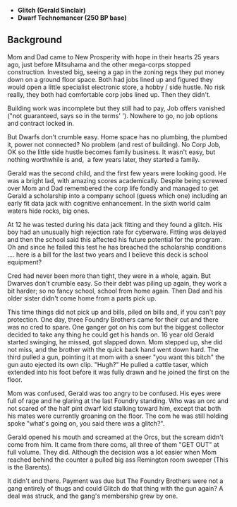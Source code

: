 * **Glitch (Gerald Sinclair)**
* **Dwarf Technomancer (250 BP base)**

## Background
Mom and Dad came to New Prosperity with hope in their hearts 25 years ago, just before Mitsuhama and the other mega-corps stopped construction. Invested big, seeing a gap in the zoning regs they put money down on a ground floor space. Both had jobs lined up and figured they would open a little specialist electronic store, a hobby / side hustle. No risk really, they both had comfortable corp jobs lined up. Then they didn't.

Building work was incomplete but they still had to pay, Job offers vanished ("not guaranteed, says so in the terms' '). Nowhere to go, no job options and contract locked in.

But Dwarfs don't crumble easy. Home space has no plumbing, the plumbed it, power not connected? No problem (and rest of building). No Corp Job, OK so the little side hustle becomes family business. It wasn't easy, but nothing worthwhile is and,  a few years later, they started a family.

Gerald was the second child, and the first few years were looking good. He was a bright lad, with amazing scores academically. Despite being screwed over Mom and Dad remembered the corp life fondly and managed to get Gerald a scholarship into a company school (guess which one) including an early fit data jack with cognitive enhancement. In the sixth world calm waters hide rocks, big ones.

At 12 he was tested during his data jack fitting and they found a glitch. His boy had an unusually high rejection rate for cyberware. Fitting was delayed and then the school said this affected his future potential for the program. Oh and since he failed this test he has breached the scholarship conditions .... here is a bill for the last two years and I believe this deck is school equipment?

Cred had never been more than tight, they were in a whole, again. But Dwarves don't crumble easy. So their debt was piling up again, they work a bit harder; so no fancy school, school from home again. Then Dad and his older sister didn't come home from a parts pick up.

This time things did not pick up and bills, piled on bills and, if you can't pay protection. One day, three Foundry Brothers came for their cut and there was no cred to spare. One ganger got on his com but the biggest collector decided to take any thing he could get his hands on. 16 year old Gerald started swinging, he missed, got slapped down. Mom stepped up, she did not miss, and the brother with the quick back hand went down hard. The third pulled a gun, pointing it at mom with a sneer "you want this bitch" the gun auto ejected its own clip.
"Hugh?" He pulled a cattle taser, which extended into his foot before it was fully drawn and he joined the first on the floor.

Mom was confused, Gerald was too angry to be confused. His eyes were full of rage and he glaring at the last Foundry standing. Who was an orc and not scared of the half pint dwarf kid stalking toward him, except that both his mates were currently groaning on the floor. The com he was still holding spoke "what's going on, you said there was a glitch?".

Gerald opened his mouth and screamed at the Orcs, but the scream didn't come from him. It came from there coms, all three of them "GET OUT" at full volume. They did. Although the decision was a lot easier when Mom reached behind the counter a pulled big ass Remington room sweeper (This is the Barents).

It didn't end there. Payment was due but The Foundry Brothers were not a gang entirely of thugs and could Glitch do that thing with the gun again? A deal was struck, and the gang's membership grew by one.
